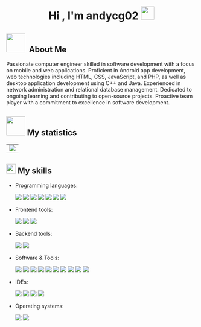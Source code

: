 <h1 align="center"><b>Hi , I'm andycg02 </b><img src="https://media.giphy.com/media/hvRJCLFzcasrR4ia7z/giphy.gif" width="35"></h1>

## <picture><img src="https://media4.giphy.com/media/v1.Y2lkPTc5MGI3NjExOGhqZXRzbnE3N2M1Ymh0NGxydWZ4MngyemZzODE3Y3hjbDduNDZmZCZlcD12MV9pbnRlcm5hbF9naWZfYnlfaWQmY3Q9cw/iIephUVYDziLt2uOy9/giphy.gif" width = 50px></picture> &nbsp;About Me

Passionate computer engineer skilled in software development with a focus on mobile and web applications. Proficient in Android app development, web technologies including HTML, CSS, JavaScript, and PHP, as well as desktop application development using C++ and Java. Experienced in network administration and relational database management. Dedicated to ongoing learning and contributing to open-source projects. Proactive team player with a commitment to excellence in software development.

## <picture><img src="https://media0.giphy.com/media/v1.Y2lkPTc5MGI3NjExd284dW8xdWJyZXZ3MG5udDlnc3JxcWk5eGY4YmN0NDg4cW56bDA5MyZlcD12MV9pbnRlcm5hbF9naWZfYnlfaWQmY3Q9cw/YOBYiO1RiAfK1cvI8l/giphy.gif" width = 50px></picture> My statistics

<table align="center">
<tr border="none">
<td width="100%" align="center">
  <img  align="center"  src="https://github-readme-stats.vercel.app/api?username=andycg02&theme=dark&show_icons=true&count_private=true" />
</td>

<!-- Add later with more personal projects
<td width="50%" align="center">

  <img  align="center"  src="https://github-readme-stats.anuraghazra1.vercel.app/api/top-langs/?username=andycg02&theme=dark&hide_border=false&no-bg=true&no-frame=true&langs_count=10"/>
  
 </td>
-->
</tr>
</table>

## <picture><img src="https://media2.giphy.com/media/QssGEmpkyEOhBCb7e1/giphy.gif?cid=ecf05e47a0n3gi1bfqntqmob8g9aid1oyj2wr3ds3mg700bl&rid=giphy.gif" width = 25px></picture> My skills
- Programming languages:
    <div>
        <img src="https://img.shields.io/badge/C-05122A?style=flat&logo=c"/>
        <img src="https://img.shields.io/badge/C++-05122A?style=flat&logo=c%2B%2B&logoColor=286EBF"/>
        <img src="https://img.shields.io/badge/Java-05122A?style=flat&logo=java"/>
        <img src="https://img.shields.io/badge/JavaScript-05122A?style=flat&logo=javascript"/>
        <img src="https://img.shields.io/badge/Kotlin-05122A?style=flat&logo=kotlin"/>
        <img src="https://img.shields.io/badge/PHP-05122A?style=flat&logo=PHP"/>
        <img src="https://img.shields.io/badge/Python-05122A?style=flat&logo=python&logoColor=EDDF2E"/>
    </div>

- Frontend tools:
    <div>
        <img src="https://img.shields.io/badge/HMTL5-05122A?style=flat&logo=html5"/>
        <img src="https://img.shields.io/badge/CSS-05122A?style=flat&logo=css3&logoColor=2C87F0"/>
        <img src="https://img.shields.io/badge/React-05122A?style=flat&logo=react"/>
    </div>

- Backend tools:
    <div>
        <img src="https://img.shields.io/badge/SpringBoot-05122A?style=flat&logo=SpringBoot"/>
        <img src="https://img.shields.io/badge/SpringSecurity-05122A?style=flat&logo=SpringSecurity"/>
    </div>

- Software & Tools:
    <div>
        <img src="https://img.shields.io/badge/Git-05122A?style=flat&logo=Git"/>
        <img src="https://img.shields.io/badge/GitHub-05122A?style=flat&logo=GitHub"/>
        <img src="https://img.shields.io/badge/Stack%20Overflow-05122A?style=flat&logo=Stack%20Overflow"/>
        <img src="https://img.shields.io/badge/geeksforgeeks-05122A?style=flat&logo=geeksforgeeks"/>
        <img src="https://img.shields.io/badge/JSON-05122A?style=flat&logo=JSON"/>
        <img src="https://img.shields.io/badge/Selenium-05122A?style=flat&logo=Selenium"/>
        <img src="https://img.shields.io/badge/LaTex-05122A?style=flat&logo=LaTex"/>
        <img src="https://img.shields.io/badge/MySql-05122A?style=flat&logo=MySql&logoColor=white"/>
        <img src="https://img.shields.io/badge/PostgreSQL-05122A?style=flat&logo=PostgreSQL"/>
        <img src="https://img.shields.io/badge/Postman-05122A?style=flat&logo=Postman"/>
    </div>

- IDEs:
    <div>
        <img src="https://img.shields.io/badge/Visual%20studio%20code-05122A?style=flat&logo=Visual%20Studio%20code"/>
        <img src="https://img.shields.io/badge/IntelliJ-05122A?style=flat&logo=IntelliJ%20IDEA"/>
        <img src="https://img.shields.io/badge/Pycharm-05122A?style=flat&logo=Pycharm"/>
        <img src="https://img.shields.io/badge/Eclipse-05122A?style=flat&logo=Eclipse"/>
    </div>

- Operating systems:
    <div>
        <img src="https://img.shields.io/badge/Windows-05122A?style=flat&logo=Windows"/>
        <img src="https://img.shields.io/badge/Ubuntu-05122A?style=flat&logo=Ubuntu"/>
    </div>
